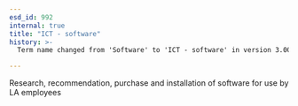 ```yaml
---
esd_id: 992
internal: true
title: "ICT - software"
history: >-
  Term name changed from 'Software' to 'ICT - software' in version 3.00.

---
```


Research, recommendation, purchase and installation of software for use by LA employees

